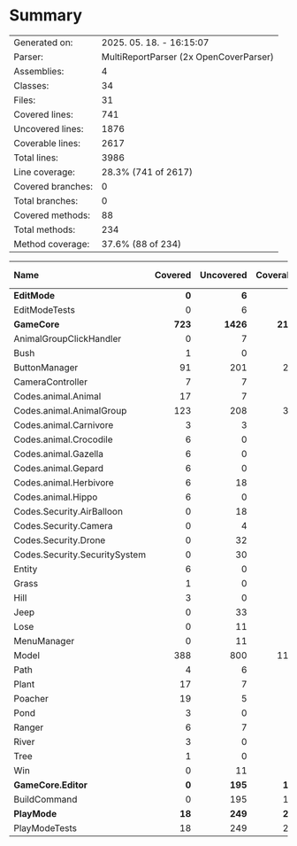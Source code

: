 ﻿# Summary
|||
|:---|:---|
| Generated on: | 2025. 05. 18. - 16:15:07 |
| Parser: | MultiReportParser (2x OpenCoverParser) |
| Assemblies: | 4 |
| Classes: | 34 |
| Files: | 31 |
| Covered lines: | 741 |
| Uncovered lines: | 1876 |
| Coverable lines: | 2617 |
| Total lines: | 3986 |
| Line coverage: | 28.3% (741 of 2617) |
| Covered branches: | 0 |
| Total branches: | 0 |
| Covered methods: | 88 |
| Total methods: | 234 |
| Method coverage: | 37.6% (88 of 234) |

|**Name**|**Covered**|**Uncovered**|**Coverable**|**Total**|**Line coverage**|**Covered**|**Total**|**Branch coverage**|**Covered**|**Total**|**Method coverage**|
|:---|---:|---:|---:|---:|---:|---:|---:|---:|---:|---:|---:|
|**EditMode**|**0**|**6**|**6**|**25**|**0%**|**0**|**0**|****|**0**|**2**|**0%**|
|EditModeTests|0|6|6|25|0%|0|0||0|2|0%|
|**GameCore**|**723**|**1426**|**2149**|**3401**|**33.6%**|**0**|**0**|****|**86**|**195**|**44.1%**|
|AnimalGroupClickHandler|0|7|7|17|0%|0|0||0|1|0%|
|Bush|1|0|1|59|100%|0|0||1|1|100%|
|ButtonManager|91|201|292|397|31.1%|0|0||3|16|18.7%|
|CameraController|7|7|14|29|50%|0|0||2|2|100%|
|Codes.animal.Animal|17|7|24|62|70.8%|0|0||9|12|75%|
|Codes.animal.AnimalGroup|123|208|331|471|37.1%|0|0||21|41|51.2%|
|Codes.animal.Carnivore|3|3|6|16|50%|0|0||1|2|50%|
|Codes.animal.Crocodile|6|0|6|14|100%|0|0||2|2|100%|
|Codes.animal.Gazella|6|0|6|14|100%|0|0||2|2|100%|
|Codes.animal.Gepard|6|0|6|17|100%|0|0||2|2|100%|
|Codes.animal.Herbivore|6|18|24|39|25%|0|0||2|3|66.6%|
|Codes.animal.Hippo|6|0|6|14|100%|0|0||2|2|100%|
|Codes.Security.AirBalloon|0|18|18|37|0%|0|0||0|2|0%|
|Codes.Security.Camera|0|4|4|18|0%|0|0||0|1|0%|
|Codes.Security.Drone|0|32|32|66|0%|0|0||0|4|0%|
|Codes.Security.SecuritySystem|0|30|30|54|0%|0|0||0|3|0%|
|Entity|6|0|6|23|100%|0|0||2|2|100%|
|Grass|1|0|1|59|100%|0|0||1|1|100%|
|Hill|3|0|3|8|100%|0|0||1|1|100%|
|Jeep|0|33|33|53|0%|0|0||0|3|0%|
|Lose|0|11|11|28|0%|0|0||0|2|0%|
|MenuManager|0|11|11|28|0%|0|0||0|2|0%|
|Model|388|800|1188|1629|32.6%|0|0||25|72|34.7%|
|Path|4|6|10|20|40%|0|0||1|2|50%|
|Plant|17|7|24|59|70.8%|0|0||3|5|60%|
|Poacher|19|5|24|41|79.1%|0|0||2|2|100%|
|Pond|3|0|3|8|100%|0|0||1|1|100%|
|Ranger|6|7|13|26|46.1%|0|0||1|2|50%|
|River|3|0|3|8|100%|0|0||1|1|100%|
|Tree|1|0|1|59|100%|0|0||1|1|100%|
|Win|0|11|11|28|0%|0|0||0|2|0%|
|**GameCore.Editor**|**0**|**195**|**195**|**311**|**0%**|**0**|**0**|****|**0**|**15**|**0%**|
|BuildCommand|0|195|195|311|0%|0|0||0|15|0%|
|**PlayMode**|**18**|**249**|**267**|**426**|**6.7%**|**0**|**0**|****|**2**|**22**|**9%**|
|PlayModeTests|18|249|267|426|6.7%|0|0||2|22|9%|
